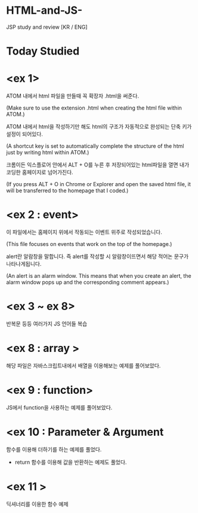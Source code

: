 # HTML-and-JS-

JSP study and review [KR / ENG]


# Today Studied 

# <ex 1> 

ATOM 내에서 html 파일을 만들때 꼭 확장자 .html을 써준다.

(Make sure to use the extension .html when creating the html file within ATOM.)

ATOM 내에서 html을 작성하기만 해도 html의 구조가 자동적으로 완성되는 단축 키가 설정이 되어있다.

(A shortcut key is set to automatically complete the structure of the html just by writing html within ATOM.)

크롬이든 익스플로어 안에서 ALT + O를 누른 후 저장되어있는 html파일을 열면 내가 코딩한 홈페이지로 넘어가진다.

(If you press ALT + O in Chrome or Explorer and open the saved html file, it will be transferred to the homepage that I coded.)


# <ex 2 : event> 

이 파일에서는 홈페이지 위에서 작동되는 이벤트 위주로 작성되었습니다.

(This file focuses on events that work on the top of the homepage.)

alert란 알람창을 말합니다. 즉 alert를 작성할 시 알람창이뜨면서 해당 적어논 문구가 나타나게됩니다.

(An alert is an alarm window. This means that when you create an alert, 
the alarm window pops up and the corresponding comment appears.)

# <ex 3 ~ ex 8> 

반복문 등등 여러가지 JS 언어들 복습 

# <ex 8 : array > 

해당 파일은 자바스크립트내에서 배열을 이용해보는 예제를 풀어보았다. 


# <ex 9 : function> 

JS에서 function을 사용하는 예제를 풀어보았다. 


# <ex 10 : Parameter & Argument

함수를 이용해 더하기를 하는 예제를 풀었다. 
+ return 함수를 이용해 값을 반환하는 예제도 풀었다. 


# <ex 11 > 

딕셔너리를 이용한 함수 예제 
